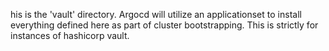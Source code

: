 his is the 'vault' directory. Argocd will utilize an applicationset to install everything defined here as part of cluster bootstrapping. This is strictly for instances of hashicorp vault. 
